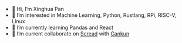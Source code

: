 - 👋 Hi, I’m Xinghua Pan
- 👀 I’m interested in Machine Learning, Python, Rustlang, RPi, RISC-V, Linux
- 🌱 I’m currently learning Pandas and React
- 💞️ I’m current collaborate on [Scread](https://github.com/OSU-BMBL/scread) with [Cankun](https://github.com/Wang-Cankun)
